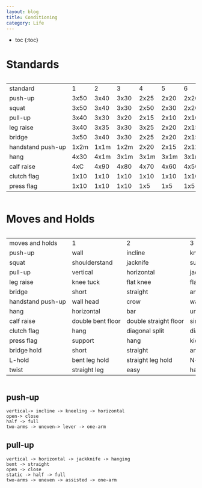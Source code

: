 ```yaml
---
layout: blog
title: Conditioning
category: Life
---
```


- toc
{:toc}

# Standards

<div style="overflow:auto;width:100%">
<font size="2">
<table width="auto" style="white-space:nowrap">
<tr><td>standard</td><td>1</td><td>2</td><td>3</td><td>4</td><td>5</td><td>6</td><td>7</td><td>8</td><td>9</td><td>10</td></tr>
<tr><td>push-up</td><td>3x50</td><td>3x40</td><td>3x30</td><td>2x25</td><td>2x20</td><td>2x20</td><td>2x20</td><td>2x20</td><td>2x20</td><td>1xC</td></tr>
<tr><td>squat</td><td>3x50</td><td>3x40</td><td>3x30</td><td>2x50</td><td>2x30</td><td>2x20</td><td>2x20</td><td>2x20</td><td>2x20</td><td>2x50</td></tr>
<tr><td>pull-up</td><td>3x40</td><td>3x30</td><td>3x20</td><td>2x15</td><td>2x10</td><td>2x10</td><td>2x9</td><td>2x8</td><td>2x7</td><td>2x6</td></tr>
<tr><td>leg raise</td><td>3x40</td><td>3x35</td><td>3x30</td><td>3x25</td><td>2x20</td><td>2x15</td><td>2x15</td><td>2x15</td><td>2x15</td><td>2x30</td></tr>
<tr><td>bridge</td><td>3x50</td><td>3x40</td><td>3x30</td><td>2x25</td><td>2x20</td><td>2x15</td><td>2x10</td><td>2x8</td><td>2x6</td><td>2x30</td></tr>
<tr><td>handstand push-up</td><td>1x2m</td><td>1x1m</td><td>1x2m</td><td>2x20</td><td>2x15</td><td>2x12</td><td>2x10</td><td>2x8</td><td>2x6</td><td>2x5</td></tr>
<tr><td>hang</td><td>4x30</td><td>4x1m</td><td>3x1m</td><td>3x1m</td><td>3x1m</td><td>3x1m</td><td>2x1m</td><td>1x5m</td></tr>
<tr><td>calf raise</td><td>4xC</td><td>4x90</td><td>4x80</td><td>4x70</td><td>4x60</td><td>4x50</td><td>4x45</td><td>4x50</td></tr>
<tr><td>clutch flag</td><td>1x10</td><td>1x10</td><td>1x10</td><td>1x10</td><td>1x10</td><td>1x10</td><td>1x10</td><td>1x1m</td></tr>
<tr><td>press flag</td><td>1x10</td><td>1x10</td><td>1x10</td><td>1x5</td><td>1x5</td><td>1x5</td><td>1x5</td><td>1x10</td></tr>
</table>
</font>
</div>

# Moves and Holds

<div style="overflow:auto;width:100%">
<font size="2">
<table width="auto" style="white-space:nowrap">
<tr><td>moves and holds</td><td>1</td><td>2</td><td>3</td><td>4</td><td>5</td><td>6</td><td>7</td><td>8</td><td>9</td><td>10</td></tr>
<tr><td>push-up</td><td>wall</td><td>incline</td><td>kneeling</td><td>half</td><td>full</td><td>close</td><td>uneven</td><td>1/2 one-arm</td><td>lever</td><td>one-arm</td></tr>
<tr><td>squat</td><td>shoulderstand</td><td>jacknife</td><td>supported</td><td>half</td><td>full</td><td>close</td><td>uneven</td><td>1/2 one-leg</td><td>assisted one-leg</td><td>one-leg</td></tr>
<tr><td>pull-up</td><td>vertical</td><td>horizontal</td><td>jacknife</td><td>half</td><td>full</td><td>close</td><td>uneven</td><td>1/2 one-arm</td><td>assisted one-arm</td><td>one-arm</td></tr>
<tr><td>leg raise</td><td>knee tuck</td><td>flat knee</td><td>flat bent</td><td>flat frog</td><td>flat straight</td><td>hanging knee</td><td>hanging bent</td><td>hanging frog</td><td>partial straight</td><td>hanging straight</td></tr>
<tr><td>bridge</td><td>short</td><td>straight</td><td>angled</td><td>head</td><td>half</td><td>full</td><td>wall walking down</td><td>wall walking up</td><td>closing</td><td>stand-to-stand</td></tr>
<tr><td>handstand push-up</td><td>wall head</td><td>crow</td><td>wall</td><td>hall</td><td>full</td><td>close</td><td>uneven</td><td>1/2 one-arm</td><td>lever</td><td>one-arm</td></tr>
<tr><td>hang</td><td>horizontal</td><td>bar</td><td>uneven</td><td>one-arm bar</td><td>towel</td><td>twin towel</td><td>uneven towel</td><td>one-arm towel</td></tr>
<tr><td>calf raise</td><td>double bent floor</td><td>double straight floor</td><td>single bent floor</td><td>single straight floor</td><td>double bent step</td><td>double straight step</td><td>single bent step</td><td>single straight step</td></tr>
<tr><td>clutch flag</td><td>hang</td><td>diagonal split</td><td>diagonal tuck</td><td>diagonal</td><td>horizontal tuck</td><td>horizontal split</td><td>bent leg flag</td><td>flag</td></tr>
<tr><td>press flag</td><td>support</td><td>hang</td><td>kick</td><td>vertical chamber</td><td>vertical</td><td>split flag</td><td>bent leg flag</td><td>flag</td></tr>
<tr><td>bridge hold</td><td>short</td><td>straight</td><td>angled</td><td>head</td><td>full</td></tr>
<tr><td>L-hold</td><td>bent leg hold</td><td>straight leg hold</td><td>N-hold</td><td>uneven N-hold</td><td>L-hold</td></tr>
<tr><td>twist</td><td>straight leg</td><td>easy</td><td>half</td><td>3/4</td><td>full</td></tr>
</table>
</font>
</div>

## push-up

```
vertical-> incline -> kneeling -> horizontal
open-> close
half -> full
two-arms -> uneven-> lever -> one-arm
```

## pull-up

```
vertical -> horizontal -> jackknife -> hanging
bent -> straight
open -> close
static -> half -> full
two-arms -> uneven -> assisted -> one-arm
```
